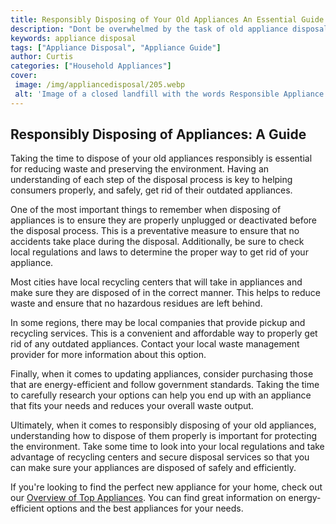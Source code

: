 ```yaml
---
title: Responsibly Disposing of Your Old Appliances An Essential Guide
description: "Dont be overwhelmed by the task of old appliance disposal Read this guide to learn the ins and outs of responsibly getting rid of your old appliances and taking care of the environment"
keywords: appliance disposal
tags: ["Appliance Disposal", "Appliance Guide"]
author: Curtis
categories: ["Household Appliances"]
cover: 
 image: /img/appliancedisposal/205.webp
 alt: 'Image of a closed landfill with the words Responsible Appliance Disposal in the foreground'
---
```

## Responsibly Disposing of Appliances: A Guide 
Taking the time to dispose of your old appliances responsibly is essential for reducing waste and preserving the environment. Having an understanding of each step of the disposal process is key to helping consumers properly, and safely, get rid of their outdated appliances. 

One of the most important things to remember when disposing of appliances is to ensure they are properly unplugged or deactivated before the disposal process. This is a preventative measure to ensure that no accidents take place during the disposal. Additionally, be sure to check local regulations and laws to determine the proper way to get rid of your appliance. 

Most cities have local recycling centers that will take in appliances and make sure they are disposed of in the correct manner. This helps to reduce waste and ensure that no hazardous residues are left behind. 

In some regions, there may be local companies that provide pickup and recycling services. This is a convenient and affordable way to properly get rid of any outdated appliances. Contact your local waste management provider for more information about this option. 

Finally, when it comes to updating appliances, consider purchasing those that are energy-efficient and follow government standards. Taking the time to carefully research your options can help you end up with an appliance that fits your needs and reduces your overall waste output. 

Ultimately, when it comes to responsibly disposing of your old appliances, understanding how to dispose of them properly is important for protecting the environment. Take some time to look into your local regulations and take advantage of recycling centers and secure disposal services so that you can make sure your appliances are disposed of safely and efficiently. 

If you're looking to find the perfect new appliance for your home, check out our [Overview of Top Appliances](./pages/appliance-overview). You can find great information on energy-efficient options and the best appliances for your needs.
